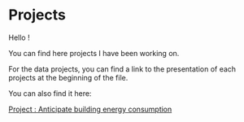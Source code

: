 # Projects

Hello !

You can find here projects I have been working on.

For the data projects, you can find a link to the presentation of each projects at the beginning of the file.

You can also find it here:

[Project : Anticipate building energy consumption](https://docs.google.com/presentation/d/1OFDVz5BU7CKdbmVaWFwMxT5u_4BurZoN_LgyrZNbMAc/edit?usp=sharing)


